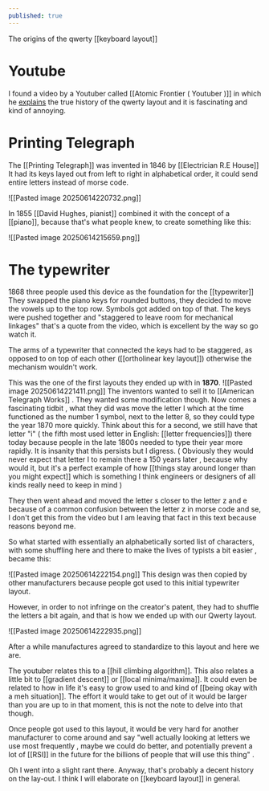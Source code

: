 ```yaml
---
published: true
---
```


The origins of the qwerty [[keyboard layout]]
# Youtube 
I found  a video by a Youtuber called  [[Atomic Frontier ( Youtuber )]]  in which he [explains](https://www.youtube.com/watch?v=188fipF-i5I&t=716s) the true history of the qwerty layout and it is fascinating and kind of annoying.  

# Printing Telegraph
The [[Printing Telegraph]] was invented in 1846 by [[Electrician R.E House]]
It had its keys layed out from left to right in alphabetical order, it could send entire letters instead of morse code.

![[Pasted image 20250614220732.png]]

In 1855 [[David Hughes, pianist]]  combined it with the concept of a [[piano]], because that's what people  knew, to create something like this:

![[Pasted image 20250614215659.png]]

# The typewriter
1868 three people used this device as the foundation for the [[typewriter]]
They swapped the piano keys for rounded buttons, they decided to move the vowels up to the top row. Symbols got added on top of that. The keys were pushed together and "staggered to leave room for mechanical linkages" that's a quote from the video, which is excellent by the way so go watch it. 

The arms of a typewriter that connected the keys had to be staggered, as opposed to on top of each other ([[ortholinear key layout]]) otherwise the mechanism wouldn't work. 

This was the one of the first layouts they ended up with in **1870**.
![[Pasted image 20250614221411.png]]
The inventors wanted to sell it to [[American Telegraph Works]] . They wanted some modification though.  Now comes a fascinating tidbit , what they  did was move the letter I which at the time functioned as the number 1 symbol, next to the letter 8, so they could type the year 1870 more quickly. Think about this for a second, we still have that letter "i"  ( the fifth most used letter in English: [[letter frequencies]]) there today because people in the late 1800s needed to type their year more rapidly. It is insanity that this persists but I digress. 
( Obviously they would never expect that letter I to remain there a 150 years later , because why would it, but it's a perfect example of how  [[things stay around longer than you might expect]] which is something I think engineers or designers of all kinds really need to keep in mind )

They then went ahead and moved the letter s closer to the letter z and e because of a common confusion between the letter z in morse code and se, I don't get this from the video but I am leaving that fact in this text because reasons beyond me.

So what started with essentially an alphabetically sorted list of characters, with some shuffling here and there to make the lives of typists a bit easier , became this:

![[Pasted image 20250614222154.png]]
This design was then copied by other manufacturers because people got used to this initial typewriter layout. 

However, in order to not infringe on the creator's patent, they had to shuffle the letters a bit again, and that is how we ended up with our Qwerty layout.

![[Pasted image 20250614222935.png]]

After a while manufactures agreed to standardize to this layout and here we are. 

The youtuber relates this to a [[hill climbing algorithm]]. This also relates a little bit to [[gradient descent]] or [[local minima/maxima]]. It could even be related to how in life it's easy to grow used to and kind of [[being okay with a meh situation]]. The effort it would take to get out of it would be larger than you are up to in that moment, this is not the note to delve into that though.

Once people got used to this layout, it would be very hard for another manufacturer to come around and say "well actually looking at letters we use most frequently , maybe we could do better, and potentially prevent a lot of [[RSI]] in the future for the billions of people that will use this thing" .


Oh I went into a slight rant there. Anyway, that's probably a decent history on the lay-out. I think I will elaborate on [[keyboard layout]] in general.

